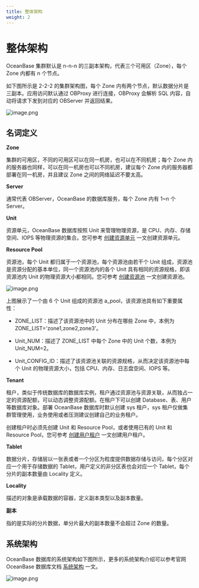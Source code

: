```yaml
---
title: 整体架构
weight: 2
---
```

# 整体架构

OceanBase 集群默认是 n-n-n 的三副本架构，代表三个可用区（Zone），每个 Zone 内都有 n 个节点。

如下图所示是 2-2-2 的集群架构图，每个 Zone 内有两个节点，默认数据分片是三副本。应用访问默认通过 OBProxy 进行连接，OBProxy 会解析 SQL 内容，自动将请求下发到对应的 OBServer 并返回结果。

![image.png](https://cdn.nlark.com/yuque/0/2023/png/35913569/1685937588603-3c0e8694-ca32-4a3c-a8e3-373834e30105.png?x-oss-process=image%2Fresize%2Cw_1135%2Climit_0)
<!-- 名词定义放到这里感觉有点儿冲突 -->
## 名词定义

**Zone**

集群的可用区，不同的可用区可以在同一机房，也可以在不同机房；每个 Zone 内的服务器也同样，可以在同一机房也可以不同机房，建议每个 Zone 内的服务器都部署在同一机房，并且建议 Zone 之间的网络延迟不要太高。

**Server**

通常代表 OBServer，OceanBase 的数据库服务，每个 Zone 内有 1~n 个 Server。

**Unit**

资源单元，OceanBase 数据库按照 Unit 来管理物理资源，是 CPU、内存、存储空间、IOPS 等物理资源的集合。您可参考 [创建资源单元](https://www.oceanbase.com/docs/common-oceanbase-database-cn-10000000001699430) 一文创建资源单元。

**Resource Pool**

资源池，每个 Unit 都归属于一个资源池，每个资源池由若干个 Unit 组成，资源池是资源分配的基本单位，同一个资源池内的各个 Unit 具有相同的资源规格，即该资源池内 Unit 的物理资源大小都相同。您可参考 [创建资源池](https://www.oceanbase.com/docs/common-oceanbase-database-cn-10000000001699432) 一文创建资源池。

![image.png](https://cdn.nlark.com/yuque/0/2023/png/35913569/1685937607302-6c7acf7c-ceed-4ab9-9273-d5262461435a.png)
<!-- 看不懂 -->
上图展示了一个由 6 个 Unit 组成的资源池 a_pool，该资源池具有如下重要属性：

- ZONE_LIST：描述了该资源池中的 Unit 分布在哪些 Zone 中，本例为 ZONE_LIST='zone1,zone2,zone3'。

- Unit_NUM：描述了 ZONE_LIST 中每个 Zone 中的 Unit 个数，本例为 Unit_NUM=2。

- Unit_CONFIG_ID：描述了该资源池关联的资源规格，从而决定该资源池中每个 Unit 的物理资源大小，包括 CPU、内存、日志盘空间、IOPS 等。

**Tenant**

租户，类似于传统数据库的数据库实例，租户通过资源池与资源关联，从而独占一定的资源配额，可以动态调整资源配额。在租户下可以创建 Database、表、用户等数据库对象。部署 OceanBase 数据库时默认创建 sys 租户，sys 租户仅做集群管理使用，业务使用或者压测建议创建自己的业务租户。

创建租户时必须先创建 Unit 和 Resource Pool，或者使用已有的 Unit 和 Resource Pool，您可参考 [创建用户租户](https://www.oceanbase.com/docs/common-oceanbase-database-cn-10000000001702215) 一文创建用户租户。

**Tablet**

数据分片，存储层以一张表或者一个分区为粒度提供数据存储与访问，每个分区对应一个用于存储数据的 Tablet，用户定义的非分区表也会对应一个 Tablet，每个分片的副本数量由 Locality 定义。

**Locality**

描述的对象是承载数据的容器，定义副本类型以及副本数量。

<!-- 内核文档里描述的是：用来描述一个表的副本类型以及分布位置的方式 -->

**副本**

指的是实际的分片数据，单分片最大的副本数量不会超过 Zone 的数量。

## 系统架构

OceanBase 数据库的系统架构如下图所示，更多的系统架构介绍可以参考官网 OceanBase 数据库文档 [系统架构](https://www.oceanbase.com/docs/common-oceanbase-database-cn-10000000001687855) 一文。

![image.png](https://cdn.nlark.com/yuque/0/2023/png/35913569/1685937623886-e84d5965-529a-461a-8f14-478b266debbe.png?x-oss-process=image%2Fresize%2Cw_1500%2Climit_0)

<!-- 这个图看下是否需要更换，参考文档中给出的是 2-2-2 架构的系统图，本文上面的集群架构图用的也是 2-2-2 架构，但是本图中是 1-1-1 的架构 -->
